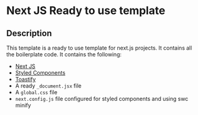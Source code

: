# Next JS Ready to use template

## Description

This template is a ready to use template for next.js projects. It contains all the boilerplate code.
It contains the following:

- [Next JS](https://nextjs.org/)
- [Styled Components](https://styled-components.com/)
- [Toastify](https://fkhadra.github.io/react-toastify/introduction/)
- A ready `_document.jsx` file
- A `global.css` file
- `next.config.js` file configured for styled components and using swc minify
